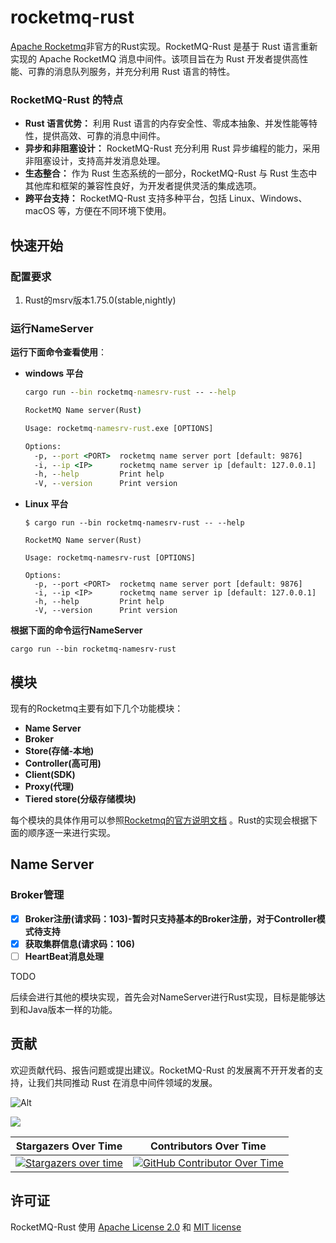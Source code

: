 # rocketmq-rust

[Apache Rocketmq](https://github.com/apache/rocketmq)非官方的Rust实现。RocketMQ-Rust 是基于 Rust 语言重新实现的 Apache RocketMQ 消息中间件。该项目旨在为 Rust 开发者提供高性能、可靠的消息队列服务，并充分利用 Rust 语言的特性。

### RocketMQ-Rust 的特点

- **Rust 语言优势：** 利用 Rust 语言的内存安全性、零成本抽象、并发性能等特性，提供高效、可靠的消息中间件。
- **异步和非阻塞设计：** RocketMQ-Rust 充分利用 Rust 异步编程的能力，采用非阻塞设计，支持高并发消息处理。
- **生态整合：** 作为 Rust 生态系统的一部分，RocketMQ-Rust 与 Rust 生态中其他库和框架的兼容性良好，为开发者提供灵活的集成选项。
- **跨平台支持：** RocketMQ-Rust 支持多种平台，包括 Linux、Windows、macOS 等，方便在不同环境下使用。

## 快速开始

### 配置要求

1.  Rust的msrv版本1.75.0(stable,nightly)

### 运行NameServer

**运行下面命令查看使用**：

- **windows 平台**

  ```cmd
  cargo run --bin rocketmq-namesrv-rust -- --help
  
  RocketMQ Name server(Rust)
  
  Usage: rocketmq-namesrv-rust.exe [OPTIONS]
  
  Options:
    -p, --port <PORT>  rocketmq name server port [default: 9876]
    -i, --ip <IP>      rocketmq name server ip [default: 127.0.0.1]
    -h, --help         Print help
    -V, --version      Print version
  ```

- **Linux 平台**

  ```shell
  $ cargo run --bin rocketmq-namesrv-rust -- --help
  
  RocketMQ Name server(Rust)
  
  Usage: rocketmq-namesrv-rust [OPTIONS]
  
  Options:
    -p, --port <PORT>  rocketmq name server port [default: 9876]
    -i, --ip <IP>      rocketmq name server ip [default: 127.0.0.1]
    -h, --help         Print help
    -V, --version      Print version
  ```

**根据下面的命令运行NameServer**

```shell
cargo run --bin rocketmq-namesrv-rust
```

## 模块

现有的Rocketmq主要有如下几个功能模块：

- **Name Server**
- **Broker**
- **Store(存储-本地)**
- **Controller(高可用)**
- **Client(SDK)**
- **Proxy(代理)**
- **Tiered store(分级存储模块)**

每个模块的具体作用可以参照[Rocketmq的官方说明文档](https://github.com/apache/rocketmq/tree/develop/docs) 。Rust的实现会根据下面的顺序逐一来进行实现。

## Name Server

### Broker管理

- [x] **Broker注册(请求码：103)-暂时只支持基本的Broker注册，对于Controller模式待支持**
- [x] **获取集群信息(请求码：106)**
- [ ] **HeartBeat消息处理**

TODO

后续会进行其他的模块实现，首先会对NameServer进行Rust实现，目标是能够达到和Java版本一样的功能。

## 贡献

欢迎贡献代码、报告问题或提出建议。RocketMQ-Rust 的发展离不开开发者的支持，让我们共同推动 Rust 在消息中间件领域的发展。

![Alt](https://repobeats.axiom.co/api/embed/6ca125de92b36e1f78c6681d0a1296b8958adea1.svg "Repobeats analytics image")

<a href="https://github.com/mxsm/rocketmq-rust/graphs/contributors">
  <img src="https://contrib.rocks/image?repo=mxsm/rocketmq-rust&anon=1" />
</a>

|                   **Stargazers Over Time**                   |                  **Contributors Over Time**                  |
| :----------------------------------------------------------: | :----------------------------------------------------------: |
| [![Stargazers over time](https://api.star-history.com/svg?repos=mxsm/rocketmq-rust&type=Date)](https://api.star-history.com/svg?repos=mxsm/rocketmq-rust&type=Date) | [![GitHub Contributor Over Time](https://contributor-overtime-api.git-contributor.com/contributors-svg?chart=contributorOverTime&repo=mxsm/rocketmq-rust)](https://git-contributor.com?chart=contributorOverTime&repo=mxsm/rocketmq-rust) |

## 许可证

RocketMQ-Rust 使用 [Apache License 2.0](https://github.com/mxsm/rocketmq-rust/blob/main/LICENSE-APACHE) 和 [MIT license](https://github.com/mxsm/rocketmq-rust/blob/main/LICENSE-MIT)